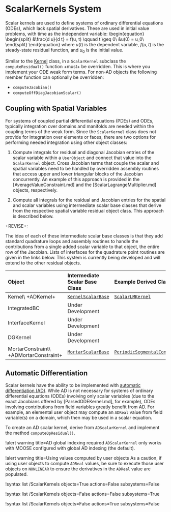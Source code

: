 # ScalarKernels System

Scalar kernels are used to define systems of ordinary differential equations (ODEs),
which lack spatial derivatives. These are used in initial value problems, with
time as the independent variable:
\begin{equation}
\begin{split}
  &\frac{d u}{d t} = f(u, t) \qquad t \geq 0\\
  &u(0) = u_0\\
\end{split}
\end{equation}
where $u(t)$ is the dependent variable, $f(u, t)$ is the steady-state residual
function, and $u_0$ is the initial value.

Similar to the [Kernel](syntax/Kernels/index.md) class, in a `ScalarKernel` subclass the
`computeResidual()` function +must+ be overridden.  This is where you implement
your ODE weak form terms.  For non-AD objects the following member function can
optionally be overridden:

- `computeJacobian()`
- `computeOffDiagJacobianScalar()`

## Coupling with Spatial Variables

For systems of coupled partial differential equations (PDEs) and ODEs, typically
integration over domains and manifolds are needed within the coupling terms of the
weak form. Since the `ScalarKernel` class does not provide for integration over
elements or faces, there are two options for performing needed integration using
other object classes:

1. Compute integrals for residual and diagonal Jacobian entries of the scalar
   variable within a `UserObject` and connect that value into the `ScalarKernel` object.
   Cross Jacobian terms that couple the scalar and spatial variables need to be handled
   by overridden assembly routines that access upper and lower triangular blocks of the
   Jacobian concurrently. An example of this approach is provided in the
   [AverageValueConstraint.md] and the [ScalarLagrangeMultiplier.md] objects, respectively.

2. Compute all integrals for the residual and Jacobian entries for the spatial and
   scalar variables using intermediate scalar base classes that derive from the
   respective spatial variable residual object class. This approach is described below.

+REVISE+:

The idea of each of these intermediate scalar base classes is that they add standard
quadrature loops and assembly routines to handle the contributions from a single added
scalar variable to that object, the entire row of the Jacobian. Lists of interfaces for
the quadrature point routines are given in the links below. This system is currently being
developed and will extend to the other residual objects.

| Object | Intermediate Scalar Base Class | Example Derived Class |
| :- | :- | :- |
| Kernel\\ +ADKernel+ | [`KernelScalarBase`](source/kernels/KernelScalarBase.md) | [`ScalarLMKernel`](source/kernels/ScalarLMKernel.md) |
| IntegratedBC | Under Development |  |
| InterfaceKernel | Under Development |  |
| DGKernel | Under Development |  |
| MortarConstraint\\ +ADMortarConstraint+ | [`MortarScalarBase`](source/constraints/MortarScalarBase.md) | [`PeriodicSegmentalConstraint`](source/constraints/PeriodicSegmentalConstraint.md) |

## Automatic Differentiation

Scalar kernels have the ability to be implemented with
[automatic differentiation (AD)](automatic_differentiation/index.md).
While AD is not necessary for systems of ordinary differential equations (ODEs)
involving only scalar variables (due to the exact Jacobians offered by
[ParsedODEKernel.md], for example), ODEs involving contributions from field
variables greatly benefit from AD. For example, an elemental user object may
compute an `ADReal` value from field variable(s) on a domain, which then may
be used in a scalar equation.

To create an AD scalar kernel, derive from `ADScalarKernel` and implement the
method `computeQpResidual()`.

!alert warning title=AD global indexing required
`ADScalarKernel` only works with MOOSE configured with global AD indexing (the default).

!alert warning title=Using values computed by user objects
As a caution, if using user objects to compute
`ADReal` values, be sure to execute those user objects on `NONLINEAR` to
ensure the derivatives in the `ADReal` value are populated.

!syntax list /ScalarKernels objects=True actions=False subsystems=False

!syntax list /ScalarKernels objects=False actions=False subsystems=True

!syntax list /ScalarKernels objects=False actions=True subsystems=False
